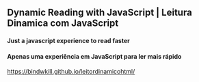 ## Dynamic Reading with JavaScript | Leitura Dinamica com JavaScript

#### Just a javascript experience to read faster

#### Apenas uma experiência em JavaScript para ler mais rápido

https://bindwkill.github.io/leitordinamicohtml/
